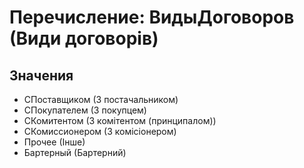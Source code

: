 ﻿# Перечисление: ВидыДоговоров (Види договорів)

## Значения

- СПоставщиком (З постачальником)
- СПокупателем (З покупцем)
- СКомитентом (З комітентом (принципалом))
- СКомиссионером (З комісіонером)
- Прочее (Інше)
- Бартерный (Бартерний)

